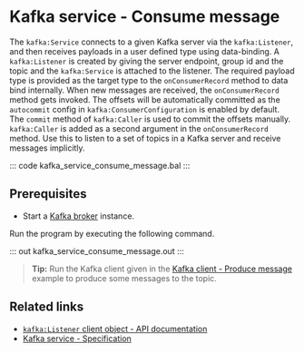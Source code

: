 # Kafka service - Consume message

The `kafka:Service` connects to a given Kafka server via the `kafka:Listener`, and then receives payloads in a user defined type using data-binding. A `kafka:Listener` is created by giving the server endpoint, group id and the topic and the `kafka:Service` is attached to the listener. The required payload type is provided as the target type to the `onConsumerRecord` method to data bind internally. When new messages are received, the `onConsumerRecord` method gets invoked. The offsets will be automatically committed as the `autocommit` config in `kafka:ConsumerConfiguration` is enabled by default. The `commit` method of `kafka:Caller` is used to commit the offsets manually. `kafka:Caller` is added as a second argument in the `onConsumerRecord` method. Use this to listen to a set of topics in a Kafka server and receive messages implicitly.

::: code kafka_service_consume_message.bal :::

## Prerequisites
- Start a [Kafka broker](https://kafka.apache.org/quickstart) instance.

Run the program by executing the following command.

::: out kafka_service_consume_message.out :::

>**Tip:** Run the Kafka client given in the [Kafka client - Produce message](/learn/by-example/kafka-client-produce-message) example to produce some messages to the topic.

## Related links
- [`kafka:Listener` client object - API documentation](https://lib.ballerina.io/ballerinax/kafka/latest/clients/Listener)
- [Kafka service - Specification](https://github.com/ballerina-platform/module-ballerinax-kafka/blob/master/docs/spec/spec.md#432-usage)
